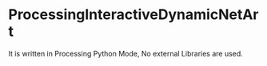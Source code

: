 # ProcessingInteractiveDynamicNetArt

It is written in Processing Python Mode, No external Libraries are used.
